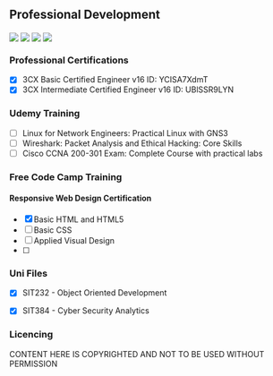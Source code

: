 ## Professional Development

<!-- Repo Stats -->
<img align="center" src="https://img.shields.io/github/commit-activity/m/CrashOverrideProductions/ProfessionalDevelopment"> <img align="center" src="https://img.shields.io/github/last-commit/CrashOverrideProductions/ProfessionalDevelopment"> <img align="center" src="https://img.shields.io/github/languages/code-size/CrashOverrideProductions/ProfessionalDevelopment"> <img align="center" src="https://img.shields.io/github/directory-file-count/CrashOverrideProductions/ProfessionalDevelopment">

### Professional Certifications
- [X] 3CX Basic Certified Engineer v16   			ID: YCISA7XdmT
- [X] 3CX Intermediate Certified Engineer v16   	ID: UBlSSR9LYN 

<!-- Other Training -->
### Udemy Training
- [ ] Linux for Network Engineers: Practical Linux with GNS3
- [ ] Wireshark: Packet Analysis and Ethical Hacking: Core Skills
- [ ] Cisco CCNA 200-301 Exam: Complete Course with practical labs

### Free Code Camp Training
#### Responsive Web Design Certification
- [X] Basic HTML and HTML5
- [ ] Basic CSS
- [ ] Applied Visual Design
- [ ] 

<!-- Deakin Unit List -->
### Uni Files
- [X] SIT232 - Object Oriented Development
- [X] SIT384 - Cyber Security Analytics


<!-- Licencing Always at the Bottom -->
### Licencing 

CONTENT HERE IS COPYRIGHTED AND NOT TO BE USED WITHOUT PERMISSION
